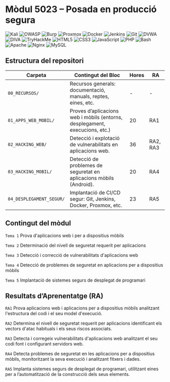 # Mòdul 5023 – Posada en producció segura

![Kali](https://img.shields.io/badge/Kali_Linux-557C94?style=for-the-badge&logo=kalilinux&logoColor=white)
![OWASP](https://img.shields.io/badge/OWASP-000000?style=for-the-badge&logo=owasp&logoColor=white)
![Burp](https://img.shields.io/badge/Burp_Suite-FF6F00?style=for-the-badge&logo=burpsuite&logoColor=white)
![Proxmox](https://img.shields.io/badge/Proxmox-E57000?style=for-the-badge&logo=proxmox&logoColor=white)
![Docker](https://img.shields.io/badge/Docker-2496ED?style=for-the-badge&logo=docker&logoColor=white)
![Jenkins](https://img.shields.io/badge/Jenkins-D24939?style=for-the-badge&logo=jenkins&logoColor=white)
![Git](https://img.shields.io/badge/Git-F05032?style=for-the-badge&logo=git&logoColor=white)
![DVWA](https://img.shields.io/badge/DVWA-grey?style=for-the-badge)
![DIVA](https://img.shields.io/badge/DIVA-grey?style=for-the-badge)
![TryHackMe](https://img.shields.io/badge/TryHackMe-grey?style=for-the-badge)
![HTML5](https://img.shields.io/badge/HTML5-E34F26?style=for-the-badge&logo=html5&logoColor=white)
![CSS3](https://img.shields.io/badge/CSS3-1572B6?style=for-the-badge&logo=css3&logoColor=white)
![JavaScript](https://img.shields.io/badge/JavaScript-F7DF1E?style=for-the-badge&logo=javascript&logoColor=black)
![PHP](https://img.shields.io/badge/PHP-777BB4?style=for-the-badge&logo=php&logoColor=white)
![Bash](https://img.shields.io/badge/GNU%20Bash-4EAA25?style=for-the-badge&logo=gnubash&logoColor=white)
![Apache](https://img.shields.io/badge/Apache-FF4C00?style=for-the-badge&logo=apache&logoColor=white)
![Nginx](https://img.shields.io/badge/Nginx-009639?style=for-the-badge&logo=nginx&logoColor=white)
![MySQL](https://img.shields.io/badge/MySQL-4479A1?style=for-the-badge&logo=mysql&logoColor=white)

## Estructura del repositori

| Carpeta                   | Contingut del Bloc                                                         | Hores  | RA       |
| ------------------------- | -------------------------------------------------------------------------- | ------ | -------- |
| `00_RECURSOS/`            | Recursos generals: documentació, manuals, reptes, eines, etc.              | -      | -        |
| `01_APPS_WEB_MOBIL/`      | Proves d’aplicacions web i mòbils (entorns, desplegament, execucions, etc.)| 20     | RA1      |
| `02_HACKING_WEB/`         | Detecció i explotació de vulnerabilitats en aplicacions web.               | 36     | RA2, RA3 |
| `03_HACKING_MOBIL/`       | Detecció de problemes de seguretat en aplicacions mòbils (Android).        | 20     | RA4      |
| `04_DESPLEGAMENT_SEGUR/`  | Implantació de CI/CD segur: Git, Jenkins, Docker, Proxmox, etc.            | 23     | RA5      |

## Contingut del mòdul

``Tema 1`` Prova d'aplicacions web i per a dispositius mòbils

``Tema 2`` Determinació del nivell de seguretat requerit per aplicacions  

``Tema 3`` Detecció i correcció de vulnerabilitats d'aplicacions web  

``Tema 4`` Detecció de problemes de seguretat en aplicacions per a dispositius mòbils  

``Tema 5`` Implantació de sistemes segurs de desplegat de programari

## Resultats d’Aprenentatge (RA)

``RA1`` Prova aplicacions web i aplicacions per a dispositius mòbils analitzant l'estructura del codi i el seu model d'execució.

``RA2`` Determina el nivell de seguretat requerit per aplicacions identificant els vectors d'atac habituals i els seus riscos associats.

``RA3`` Detecta i corregeix vulnerabilitats d'aplicacions web analitzant el seu codi font i configurant servidors web.

``RA4`` Detecta problemes de seguretat en les aplicacions per a dispositius mòbils, monitoritzant la seva execució i analitzant fitxers i dades.

``RA5`` Implanta sistemes segurs de desplegat de programari, utilitzant eines per a l’automatització de la construcció dels seus elements.